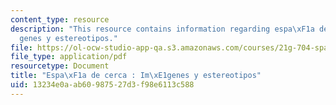 ```yaml
---
content_type: resource
description: "This resource contains information regarding espa\xF1a de cerca : Im\xE1\
  genes y estereotipos."
file: https://ol-ocw-studio-app-qa.s3.amazonaws.com/courses/21g-704-spanish-iv-spring-2005/13234e0aab60987527d3f98e6113c588_MIT21G_704S05_imagenes.pdf
file_type: application/pdf
resourcetype: Document
title: "Espa\xF1a de cerca : Im\xE1genes y estereotipos"
uid: 13234e0a-ab60-9875-27d3-f98e6113c588
---
```

